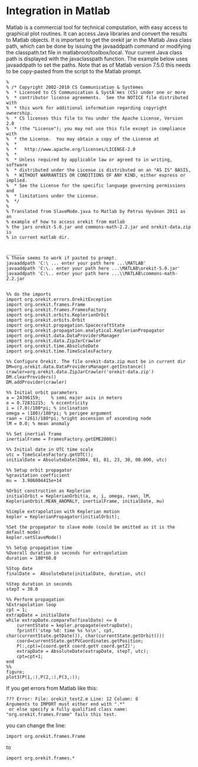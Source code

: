 <!--- Copyright 2002-2014 CS Systèmes d'Information
  Licensed under the Apache License, Version 2.0 (the "License");
  you may not use this file except in compliance with the License.
  You may obtain a copy of the License at

    http://www.apache.org/licenses/LICENSE-2.0

  Unless required by applicable law or agreed to in writing, software
  distributed under the License is distributed on an "AS IS" BASIS,
  WITHOUT WARRANTIES OR CONDITIONS OF ANY KIND, either express or implied.
  See the License for the specific language governing permissions and
  limitations under the License.
-->

Integration in Matlab
=====================

Matlab is a commercial tool for technical computation, with easy access to graphical
plot routines. It can access Java libraries and convert the results to Matlab objects.
It is important to get the orekit jar in the Matlab Java class path, which can be done
by issuing the javaaddpath command or modifying the classpath.txt file in matlabroot/toolbox/local.
Your current Java class path is displayed with the javaclasspath function. The example below uses
javaaddpath to set the paths. Note that as of Matlab version 7.5.0 this needs to be copy-pasted
from the script to the Matlab prompt.

    %
    % /* Copyright 2002-2010 CS Communication & Systèmes
    %  * Licensed to CS Communication & SystÃ¨mes (CS) under one or more
    %  * contributor license agreements.  See the NOTICE file distributed with
    %  * this work for additional information regarding copyright ownership.
    %  * CS licenses this file to You under the Apache License, Version 2.0
    %  * (the "License"); you may not use this file except in compliance with
    %  * the License.  You may obtain a copy of the License at
    %  *
    %  *   http://www.apache.org/licenses/LICENSE-2.0
    %  *
    %  * Unless required by applicable law or agreed to in writing, software
    %  * distributed under the License is distributed on an "AS IS" BASIS,
    %  * WITHOUT WARRANTIES OR CONDITIONS OF ANY KIND, either express or implied.
    %  * See the License for the specific language governing permissions and
    %  * limitations under the License.
    %  */
    %
    % Translated from SlaveMode.java to Matlab by Petrus Hyvönen 2011 as an
    % example of how to access orekit from matlab
    % the jars orekit-5.0.jar and commons-math-2.2.jar and orekit-data.zip is
    % in current matlab dir.


    ______
    % These seems to work if pasted to prompt.
    javaaddpath 'C:\ ... enter your path here ...\MATLAB'
    javaaddpath 'C:\.. enter your path here ...\MATLAB\orekit-5.0.jar'
    javaaddpath 'C:\.. enter your path here ...\\MATLAB\commons-math-2.2.jar


    %% do the imports
    import org.orekit.errors.OrekitException
    import org.orekit.frames.Frame
    import org.orekit.frames.FramesFactory
    import org.orekit.orbits.KeplerianOrbit
    import org.orekit.orbits.Orbit
    import org.orekit.propagation.SpacecraftState
    import org.orekit.propagation.analytical.KeplerianPropagator
    import org.orekit.data.DataProvidersManager
    import org.orekit.data.ZipJarCrawler
    import org.orekit.time.AbsoluteDate
    import org.orekit.time.TimeScalesFactory

    %% Configure Orekit. The file orekit-data.zip must be in current dir
    DM=org.orekit.data.DataProvidersManager.getInstance()
    crawler=org.orekit.data.ZipJarCrawler('orekit-data.zip')
    DM.clearProviders()
    DM.addProvider(crawler)

    %% Initial orbit parameters
    a = 24396159;    % semi major axis in meters
    e = 0.72831215;  % eccentricity
    i = (7.0)/180*pi; % inclination
    omega = (180)/180*pi; % perigee argument
    raan = (261)/180*pi; %right ascension of ascending node
    lM = 0.0; % mean anomaly

    %% Set inertial frame
    inertialFrame = FramesFactory.getEME2000()

    %% Initial date in UTC time scale
    utc = TimeScalesFactory.getUTC();
    initialDate = AbsoluteDate(2004, 01, 01, 23, 30, 00.000, utc)

    %% Setup orbit propagator
    %gravitation coefficient
    mu =  3.986004415e+14

    %Orbit construction as Keplerian
    initialOrbit = KeplerianOrbit(a, e, i, omega, raan, lM, KeplerianOrbit.MEAN_ANOMALY, inertialFrame, initialDate, mu)

    %Simple extrapolation with Keplerian motion
    kepler = KeplerianPropagator(initialOrbit);

    %Set the propagator to slave mode (could be omitted as it is the default mode)
    kepler.setSlaveMode()

    %% Setup propagation time
    %Overall duration in seconds for extrapolation
    duration = 180*60.0

    %Stop date
    finalDate =  AbsoluteDate(initialDate, duration, utc)

    %Step duration in seconds
    stepT = 30.0

    %% Perform propagation
    %Extrapolation loop
    cpt = 1;
    extrapDate = initialDate
    while extrapDate.compareTo(finalDate) <= 0
        currentState = kepler.propagate(extrapDate);
        fprintf('step %d: time %s %s\n', cpt, char(currentState.getDate()), char(currentState.getOrbit()))
        coord=currentState.getPVCoordinates.getPosition;
        P(:,cpt)=[coord.getX coord.getY coord.getZ]';
        extrapDate = AbsoluteDate(extrapDate, stepT, utc);
        cpt=cpt+1;
    end
    %%
    figure;
    plot3(P(1,:),P(2,:),P(3,:));

If you get errors from Matlab like this:

    ??? Error: File: orekit_test2.m Line: 12 Column: 8
    Arguments to IMPORT must either end with ".*"
     or else specify a fully qualified class name: "org.orekit.frames.Frame" fails this test.

you can change the line:

    import org.orekit.frames.Frame

to

    import org.orekit.frames.*

